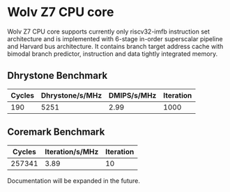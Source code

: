 # Wolv Z7 CPU core #

Wolv Z7 CPU core supports currently only riscv32-imfb instruction set architecture and is implemented with 6-stage in-order superscalar pipeline and Harvard bus architecture. It contains branch target address cache with bimodal branch predictor, instruction and data tightly integrated memory.

## Dhrystone Benchmark ##
| Cycles | Dhrystone/s/MHz | DMIPS/s/MHz | Iteration |
| ------ | --------------- | ----------- | --------- |
|    190 |            5251 |        2.99 |      1000 |

## Coremark Benchmark ##
| Cycles | Iteration/s/MHz | Iteration |
| ------ | --------------- | --------- |
| 257341 |            3.89 |        10 |

Documentation will be expanded in the future.
